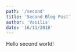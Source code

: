 ```yaml
---
path: '/second'
title: 'Second Blog Post'
author: 'Vasilis'
date: '16/11/2018'
---
```


Hello second world!